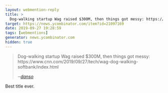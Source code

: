 ```yaml
---
layout: webmention-reply
title: >
  Dog-walking startup Wag raised $300M, then things got messy: https://www.cnn.com/2019/09/27/tech/wag-dog-walking-softbank/index.html
target: https://news.ycombinator.com/item?id=21097169
date: 2019-09-27 19:28:59
tags: [webmentions]
generator: news.ycombinator.com
hidden: true
---
```



<blockquote class="p-in-reply-to h-cite">
  <p class="p-content">Dog-walking startup Wag raised $300M, then things got messy: https://www.cnn.com/2019/09/27/tech/wag-dog-walking-softbank/index.html</p>
  <cite class="p-author">‒<a href="https://news.ycombinator.com/item?id=21095747"
      rel="nofollow external">danso</a>
  </cite>
</blockquote>

<p>Best title ever.</p>

